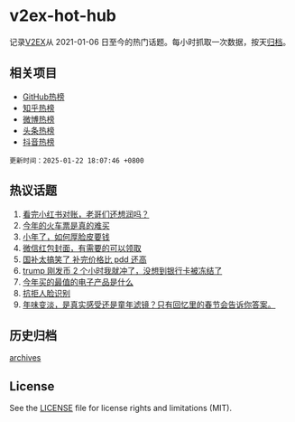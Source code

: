 # v2ex-hot-hub

 记录[V2EX](https://www.v2ex.com/)从 2021-01-06 日至今的热门话题。每小时抓取一次数据，按天[归档](archives)。
 
 ## 相关项目

- [GitHub热榜](https://github.com/snaildev/github-hot-hub)
- [知乎热榜](https://github.com/snaildev/zhihu-hot-hub)
- [微博热榜](https://github.com/snaildev/weibo-hot-hub)
- [头条热榜](https://github.com/snaildev/toutiao-hot-hub)
- [抖音热榜](https://github.com/snaildev/douyin-hot-hub)


 `更新时间：2025-01-22 18:07:46 +0800`

## 热议话题

1. [看完小红书对账，老哥们还想润吗？](https://www.v2ex.com/t/1107079)
1. [今年的火车票是真的难买](https://www.v2ex.com/t/1106973)
1. [小年了，如何厚脸皮要钱](https://www.v2ex.com/t/1107042)
1. [微信红包封面，有需要的可以领取](https://www.v2ex.com/t/1106962)
1. [国补太搞笑了 补完价格比 pdd 还高](https://www.v2ex.com/t/1106975)
1. [trump 刚发币 2 个小时我就冲了，没想到银行卡被冻结了](https://www.v2ex.com/t/1106952)
1. [今年买的最值的电子产品是什么](https://www.v2ex.com/t/1107019)
1. [抗拒人脸识别](https://www.v2ex.com/t/1106938)
1. [年味变淡，是真实感受还是童年滤镜？只有回忆里的春节会告诉你答案。](https://www.v2ex.com/t/1106990)

## 历史归档

[archives](archives)

## License

See the [LICENSE](LICENSE) file for license rights and limitations (MIT).
